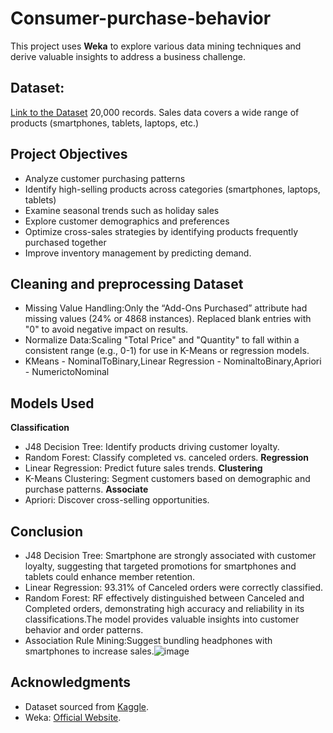 # Consumer-purchase-behavior
This project uses **Weka** to explore various data mining techniques and derive valuable insights to address a business challenge.
## Dataset: 
[Link to the Dataset](https://www.kaggle.com/code/waqi786/electronic-sales-insights-sep-2023-sep-2024/notebook)
20,000 records. Sales data covers a wide range of products (smartphones, tablets, laptops, etc.)
## Project Objectives
- Analyze customer purchasing patterns
- Identify high-selling products across categories (smartphones, laptops, tablets)
- Examine seasonal trends such as holiday sales
- Explore customer demographics and preferences
- Optimize cross-sales strategies by identifying products frequently purchased together
- Improve inventory management by predicting demand.
## Cleaning and preprocessing Dataset
- Missing Value Handling:Only the “Add-Ons Purchased” attribute had missing values (24% or 4868 instances).
Replaced blank entries with "0" to avoid negative impact on results.
- Normalize Data:Scaling "Total Price" and "Quantity" to fall within a consistent range (e.g., 0-1) for use in K-Means or regression models.
- KMeans - NominalToBinary,Linear Regression - NominaltoBinary,Apriori - NumerictoNominal
## Models Used
**Classification**
- J48 Decision Tree: Identify products driving customer loyalty.
- Random Forest: Classify completed vs. canceled orders.
**Regression**
- Linear Regression: Predict future sales trends.
**Clustering**
- K-Means Clustering: Segment customers based on demographic and purchase patterns.
**Associate** 
- Apriori: Discover cross-selling opportunities.
## Conclusion
- J48 Decision Tree: Smartphone are strongly associated with customer loyalty, suggesting that targeted promotions for smartphones and tablets could enhance member retention.
- Linear Regression: 93.31% of Canceled orders were correctly classified.
- Random Forest: RF effectively distinguished between Canceled and Completed orders, demonstrating high accuracy and reliability in its classifications.The model provides valuable insights into customer behavior and order patterns.
- Association Rule Mining:Suggest bundling headphones with smartphones to increase sales.![image](https://github.com/user-attachments/assets/81a25836-5952-415c-ae1c-1907b2ae4dc3)
## Acknowledgments
- Dataset sourced from [Kaggle](https://www.kaggle.com).
- Weka: [Official Website](https://www.cs.waikato.ac.nz/ml/weka/).

